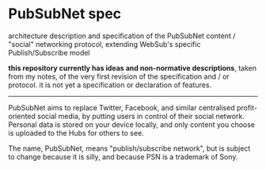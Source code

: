 # PubSubNet spec

architecture description and specification of the PubSubNet content / "social" networking protocol, extending WebSub's specific Publish/Subscribe model

**this repository currently has ideas and non-normative descriptions**, taken from my notes, of the very first revision of the specification and / or protocol. it is not yet a specification or declaration of features.

---

PubSubNet aims to replace Twitter, Facebook, and similar centralised profit-oriented social media, by putting users in control of their social network. Personal data is stored on your device locally, and only content you choose is uploaded to the Hubs for others to see.

The name, PubSubNet, means "publish/subscribe network", but is subject to change because it is silly, and because PSN is a trademark of Sony.
